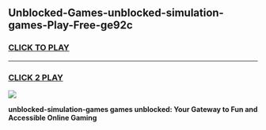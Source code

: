 
## Unblocked-Games-unblocked-simulation-games-Play-Free-ge92c
<h3>
<a href="https://premium76.site?title=unblocked-simulation-games&ref=23A">CLICK TO PLAY</a></h3>
<hr>

<h3>
<a href="https://premium76.site?title=unblocked-simulation-games&ref=23A">CLICK 2 PLAY</a>
  
</h3>

<a href="https://premium76.site?title=unblocked-simulation-games&ref=23A"><img src="https://clearcache.store/games.png"></a>


**unblocked-simulation-games games unblocked: Your Gateway to Fun and Accessible Online Gaming**
